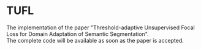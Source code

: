# TUFL
The implementation of the paper "Threshold-adaptive Unsupervised Focal Loss for Domain Adaptation of Semantic Segmentation".\
The complete code will be available as soon as the paper is accepted.
